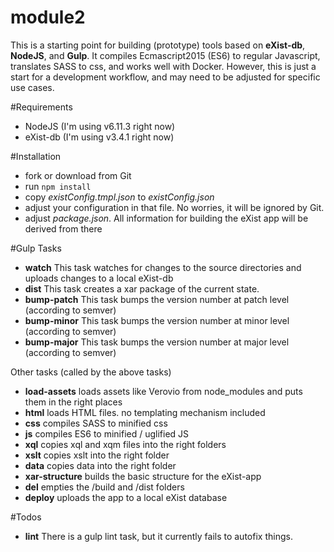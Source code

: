 # module2
This is a starting point for building (prototype) tools based on **eXist-db**, 
**NodeJS**, and **Gulp**. It compiles Ecmascript2015 (ES6) to regular Javascript, 
translates SASS to css, and works well with Docker. However, this is just a 
start for a development workflow, and may need to be adjusted for specific
use cases. 

#Requirements
* NodeJS (I'm using v6.11.3 right now)
* eXist-db (I'm using v3.4.1 right now)

#Installation
* fork or download from Git
* run ```npm install```
* copy *existConfig.tmpl.json* to *existConfig.json*
* adjust your configuration in that file. No worries, it will be ignored by Git.
* adjust *package.json*. All information for building the eXist app will be derived from there

#Gulp Tasks
* **watch** This task watches for changes to the source directories and uploads changes to a local eXist-db
* **dist** This task creates a xar package of the current state.
* **bump-patch** This task bumps the version number at patch level (according to semver)
* **bump-minor** This task bumps the version number at minor level (according to semver)
* **bump-major** This task bumps the version number at major level (according to semver)

Other tasks (called by the above tasks)
* **load-assets** loads assets like Verovio from node_modules and puts them in the right places 
* **html** loads HTML files. no templating mechanism included
* **css** compiles SASS to minified css
* **js** compiles ES6 to minified / uglified JS
* **xql** copies xql and xqm files into the right folders
* **xslt** copies xslt into the right folder
* **data** copies data into the right folder
* **xar-structure** builds the basic structure for the eXist-app
* **del** empties the /build and /dist folders
* **deploy** uploads the app to a local eXist database 

#Todos
* **lint** There is a gulp lint task, but it currently fails to autofix things. 